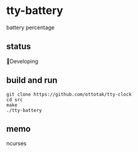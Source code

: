 # tty-battery
battery percentage 
## status
🔨Developing
## build and run
```
git clone https://github.com/ottotak/tty-clock
cd src
make
./tty-battery
```
## memo
ncurses

